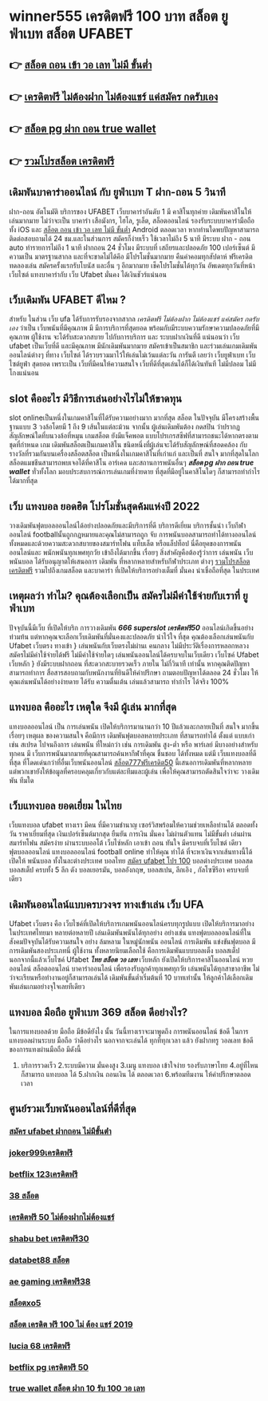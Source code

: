 # winner555 เครดิตฟรี 100 บาท สล็อต ยูฟ่าเบท สล็อต   UFABET

## 👉 [สล็อต ถอน เข้า วอ เลท ไม่มี ขั้นต่ำ](https://mabet.net/20-free-100/)
## 👉 [เครดิตฟรี ไม่ต้องฝาก ไม่ต้องแชร์ แค่สมัคร กดรับเอง](https://member.mabet.net/?action=login)
## 👉 [สล็อต pg ฝาก ถอน true wallet](https://member.mabet.net/?action=login)
## 👉 [รวมโปรสล็อต เครดิตฟรี](https://mabet.net/pg-slot-credit-free/)

##  เดิมพันบาคาร่าออนไลน์  กับ ยูฟ่าเบท T  ฝาก-ถอน 5 วินาที

ฝาก-ถอน  อัตโนมัติ บริการของ UFABET เว็บบาคาร่าอันดับ 1 มี  คาสิโนทุกค่าย เดิมพันคาสิโนให้เล่นมากมาย ไม่ว่าจะเป็น บาคาร่า เสือมังกร, ไฮโล, รูเล็ต, สล็อตออนไลน์ รองรับระบบบาคาร่ามือถือ ทั้ง iOS และ [สล็อต ถอน เข้า วอ เลท ไม่มี ขั้นต่ำ](https://member.mabet.net/?action=login) Android ตลอดเวลา หากท่านใดพบปัญหาสามารถ ติดต่อสอบถามได้ 24 ชม.และในส่วนการ สมัครก็ง่ายเร็ว ใช้เวลาไม่ถึง 5 นาที มีระบบ ฝาก - ถอน auto ทำรายการไม่ถึง 1 นาที  ฝากถอน 24 ชั่วโมง  มีระบบที่ เสถียรและปลอดภัย 100 เปอร์เซ็นต์ มีความเป็น มาตรฐานสากล และที่จะขาดไม่ได้คึอ มีโปรโมชั่นมากมาย   คืนค่าคอมทุกสัปดาห์  ฟรีเครดิต ทดลองเล่น สมัครครั้งแรกรับโบนัส และอื่น ๆ อีกมากมาย เช็คโปรโมชั่นได้ทุกวัน อัพเดตทุกวันที่หน้าเว็บไซต์ แทงบาคาร่ากับ  เว็บ Ufabet มั่นคง ได้เงินชัวร์แน่นอน


## เว็บเดิมพัน UFABET ดีไหม ?

สำหรับ ในส่วน  เว็บ  ufa ได้รับการรับรองจากสากล *เครดิตฟรี ไม่ต้องฝาก ไม่ต้องแชร์ แค่สมัคร กดรับเอง* ว่าเป็น เว็บพนันที่มีคุณภาพ  มี มีการบริการที่สุดยอด พร้อมกับมีระบบความรักษาความปลอดภัยที่มีคุณภาพ  ผู้ใช้งาน จะได้รับสะดวกสบาย   ไปกับการบริการ  และ ระบบฝากเงินที่ดี  แน่นอนว่า เว็บ  ufabet  เป็นเว็บที่ดี  และมีคุณภาพ  มีนักเดิมพันมากมาย  สมัครเข้าเป็นสมาชิก  และร่วมเล่นเกมเดิมพันออนไลน์ต่างๆ ที่ทาง เว็บไซต์ ได้รวบรวมมาไว้ให้เล่นไม่เว้นแต่ละวัน การันตี เลยว่า  เว็บยูฟ่าเบท เว็บไซต์ยูฟ่า  สุดยอด  เพราะเป็น เว็บที่มีคนให้ความสนใจ เว็บที่ดีที่สุดเล่นได้ก็ได้เงินทันที ไม่มีปลอม ไม่มีโกงแน่นอน

##  slot  คืออะไร มีวิธีการเล่นอย่างไรไม่ให้ขาดทุน

 slot onlineเป็นหนึ่งในเกมคาสิโนที่ได้รับความอย่างมาก มากที่สุด  สล็อต ในปัจจุบัน มีโครงสร้างพื้นฐานแบบ 3 วงล้อโดยมี 1 ถึง 9 เส้นในแต่ละม้วน จากนั้น ผู้เล่นเดิมพันต้อง กดสปิน ว่าปรากฏสัญลักษณ์ใดที่บนวงล้อที่หมุน เกมสล็อต ยังมีแจ็คพอต แบบโปรเกรสซีฟที่สามารถชนะได้หากตรงตามชุดที่กำหนด เกม เดิมพันสล็อตเป็นเกมคาสิโน ชนิดหนึ่งที่ผู้เล่นจะได้รับสัญลักษณ์ที่สอดคล้อง กับรางวัลที่รวมกันบนเครื่องสล็อตสล็อต เป็นหนึ่งในเกมคาสิโนที่เก่าแก่ และเป็นที่ สนใจ มากที่สุดในโลก สล็อตแมชชีนสามารถพบเจอได้ที่คาสิโน อาร์เคด และสถานการพนันอื่นๆ ***สล็อต pg ฝาก ถอน true wallet*** ทั่วทั้งโลก มอบประสบการณ์การเล่นเกมที่ง่ายดาย ที่สุดที่มีอยู่ในคาสิโนใดๆ ก็สามารถทำกำไรได้มากที่สุด 

## เว็บ แทงบอล ยอดฮิต  โปรโมชั่นสุดค้มแห่งปี 2022

 วางเดิมพันฟุตบอลออนไลน์ได้อย่างปลอดภัยและมีบริการที่ดี บริการดีเยี่ยม บริการชั้นนำ เว็บกีฬาออนไลน์ footballนั้นถูกกฎหมายและคุณไม่สามารถถูก จับ  การพนันบอลสามารถทำได้ทางออนไลน์ทั้งหมดและด้วยความสะดวกสบายของสมาร์ทโฟน แท็บเล็ต หรือแล็ปท็อป นี่คือยุคของการพนันออนไลน์และ พนักพนันทุกเพศทุกวัย เข้าถึงได้มากขึ้น เรื่อยๆ สิ่งสำคัญคือต้องรู้ว่าการ เล่นพนัน เว็บพนันบอล ได้รับอนุญาตให้เสนอการ เดิมพัน ที่หลากหลายสำหรับกีฬาประเภท ต่างๆ [รวมโปรสล็อต เครดิตฟรี](https://mabet.net/) รวมไปถึงเกมสล็อต  และบาคาร่า  ที่เปิดให้บริการอย่างเต็มที่ มั่นคง น่าเชื่อถือที่สุด ในประเทศ 

## เหตุผลว่า ทำไม? คุณต้องเลือกเป็น สมัครไม่มีค่าใช้จ่ายกับเราที่ ยูฟ่าเบท

ปัจจุบันนี้มีเว็บ  ที่เปิดให้บริก การวางเดิมพัน  ***666 superslot เครดิตฟรี50*** ออนไลน์เกิดขึ้นอย่าง ท่วมท้น  แต่หากคุณจะเลือกเว็บเดิมพันที่มั่นคงและปลอดภัย น่าไว้ใจ  ที่สุด คุณต้องเลือกเล่นพนันกับ  Ufabet เว็บตรง ทางเข้า   } เล่นพนันกับเว็บตรงไม่ผ่านเ คนกลาง  ไม่มีประวัติเรื่องการหลอกหลวง   สมัครไม่มีค่าใช้จ่ายได้ฟรี ไม่มีค่าใช้จ่ายใดๆ เล่นพนันออนไลน์ได้ครบจบในเว็บเดียว เว็บไซค์  Ufabet เว็บหลัก } ยังมีระบบฝากถอน ที่สะดวกสะบายรวดเร็ว ภายใน ไม่กี่วินาที  เท่านั้น หากคุณติดปัญหาสามารถทำการ สื่อสารสอบถามกับพนักงานที่ยินดีให้คำปรึกษา ถามตอบปัญหาได้ตลอด  24 ชั่วโมง  ให้คุณเล่นพนันได้อย่างง่ายดาย ได้รับ ความตื่นเต้น  เล่นแล้วสามารถ ทำกำไร ได้จริง 100% 


## แทงบอล คืออะไร  เหตุใด จึงมี ผู้เล่น  มากที่สุด 

 แทงบอลออนไลน์ เป็น การเล่นพนัน เปิดให้บริการมานานกว่า 10 ปีแล้วและกลายเป็นที่ สนใจ มากขึ้นเรื่อยๆ เหตุผล ของความสนใจ คือมีการ เดิมพันฟุตบอลหลายประเภท ที่สามารถทำได้ ตั้งแต่ แบบเก่า เช่น สเปรด ไปจนถึงการ เล่นพนัน ที่ใหม่กว่า เช่น การเดิมพัน สูง-ต่ำ หรือ พาร์เลย์  มีบางอย่างสำหรับทุกคน มี เว็บการพนันมากมายที่คุณสามารถค้นหากีฬาที่คุณ ชื่นชอบ ได้ทั้งหมด แต่มี เว็บแทงบอลที่ดีที่สุด ที่โดดเด่นกว่าที่อื่นเว็บพนันออนไลน์ [สล็อต777ฟรีเครดิต50](https://mabet.net/) นี้เสนอการเดิมพันที่หลากหลาย แต่พวกเขายังให้ข้อมูลที่ครอบคลุมเกี่ยวกับแต่ละทีมและผู้เล่น เพื่อให้คุณสามารถตัดสินใจว่าจะ วางเดิมพัน ทีมใด

##  เว็บแทงบอล ยอดเยี่ยม ในไทย 

เว็บแทงบอล   ufabet  ทางเรา มีคน ที่มีความชำนาญ  เซอร์วิสพร้อมให้ความช่วยเหลือท่านได้  ตลอดทั้งวัน   ราคาเยี่ยมที่สุด   เงินเปอร์เซ็นต์มากสุด  ยืนยัน  การเงิน  มั่นคง  ไม่ผ่านตัวแทน ไม่มีขั้นต่ำ   เล่นผ่าน สมาร์ทโฟน  สมัครง่าย  ผ่านระบบออโต้  เว็บไซ์หลัก  เอาเข้า ถอน  ทันใจ มีครบจบที่เว็บไซต์  เดียว ฟุตบอลออนไลน์ แทงบอลออนไลน์ football online ทำให้คุณ ทำได้ ที่จะหาเงินจากเส้นทางนี้ได้ เปิดให้ พนันบอล  ทั้งในละต่างประเทศ บอลไทย [สมัคร ufabet โปร 100](https://mabet.net/register/)  บอลต่างประเทศ บอลสด บอลสเต็ป  ครบทั้ง 5 ลีก ดัง  บอลเยอรมัน,  บอลอังกฤษ,  บอลสเปน, ลีกเอิง , กัลโซซีรีอา  ครบจบที่เดียว

##  เดิมพันออนไลน์แบบครบวงจร ทางเข้าเล่น เว็บ UFA 

Ufabet เว็บตรง  คือ  เว็บไซค์ที่เปิดให้บริการเกมพนันออนไลน์ครบทุกรูปแบบ เปิดให้บริการมาอย่างในประเทศไทยมา หลายต่อหลายปี เล่นเดิมพันพนันได้ทุกอย่าง  อย่างเช่น แทงฟุตบอลออนไลน์ที่ในสังคมปัจจุบันได้รับความสนใจ อย่าง ล้มหลาม ในหมู่นักพนัน ออนไลน์ การเดิมพัน แข่งขันฟุตบอล มีการเดิมพันสองประเภทนี่ ผู้ใช้งาน ทั้งหลายนิยมเลือกใช้  คือการเดิมพันแบบบอลเต็ง บอลสเต็ป นอกจากนี้แล้วเว็บไซค์ Ufabet ***ไทย สล็อต วอ เลท*** เว็บหลัก ยังเปิดให้บริการคาสิโนออนไลน์ หวยออนไลน์ สล็อตออนไลน์ บาคาร่าออนไลน์  เพื่อรองรับลูกค้าทุกเพศทุกวัย เล่นพนันได้ทุกสาขาอาชีพ ไม่ว่าจะเรียนหรือทำงานอยู่ก็สามารถเล่นได้ เดิมพันขั้นต่ำเริ่มต้นที่ 10 บาทเท่านั้น ให้ลูกค้าได้เลือกเดิมพันเล่นเกมอย่างจุใจเลยทีเดียว


##  แทงบอล มือถือ  ยูฟ่าเบท **369 สล็อต**  ดีอย่างไร?

ในการแทงบอลด้วย มือถือ มีข้อดียังไง  นั้น วันนี้ทางเราจะมาพูดถึง  การพนันออนไลน์ ข้อดี  ในการ แทงบอลผ่านระบบ มือถือ ว่าดีอย่างไร นอกจากจะเล่นได้  ทุกที่ทุกเวลา แล้ว ยังฝากทรู วอลเลท  ข้อดีของการแทงผ่านมือถือ มีดังนี้

1. บริการรวดเร็ว
2.ระบบมีความ  มั่นคงสูง 
3.เมนู แทงบอล เข้าใจง่าย รองรับภาษาไทย
4.อยู่ที่ไหนก็สามารถ แทงบอล ได้
5.ฝากเงิน ถอนเงิน ได้ ตลอดเวลา
6.พร้อมทีมงาน ให้คำปรึกษาตลอดเวลา


## ศูนย์รวมเว็บพนันออนไลน์ที่ดีที่สุด

### [สมัคร ufabet ฝากถอน ไม่มีขั้นต่ํา](https://atom.io/themes/MABET.net%20แจกโบนัส%20huc99%20เครดิตฟรี%20150%20008%20สล็อต%20สล็อตแตกหนัก%2020รับ100)
### [joker999เครดิตฟรี](https://atom.io/themes/MABET.net%20แจกโบนัส%20วิธี%20สมัคร%20ufabet%20มือถือ%20008%20สล็อต%20สล็อตแตกหนัก%2020รับ100)
### [betflix 123เครดิตฟรี](https://atom.io/themes/MABET.net%20แจกโบนัส%20สล็อต%20ฝากถอน%20true%20wallet%20เว็บตรง%20008%20สล็อต%20สล็อตแตกหนัก%2020รับ100)
### [38 สล็อต](https://atom.io/themes/MABET.net%20แจกโบนัส%20betflik%20เครดิตฟรี%2050%20ล่าสุด%20008%20สล็อต%20สล็อตแตกหนัก%2020รับ100)
### [เครดิตฟรี 50 ไม่ต้องฝากไม่ต้องแชร์](https://atom.io/themes/MABET.net%20แจกโบนัส%20big%20winner999%20เครดิตฟรี%20008%20สล็อต%20สล็อตแตกหนัก%2020รับ100)
### [shabu bet เครดิตฟรี30](https://atom.io/themes/MABET.net%20แจกโบนัส%20วิธี%20สมัคร%20ufabet%20ฝากถอน%20008%20สล็อต%20สล็อตแตกหนัก%2020รับ100)
### [databet88 สล็อต](https://atom.io/themes/MABET.net%20แจกโบนัส%20betflix%20joker%20เครดิตฟรี%2050%20008%20สล็อต%20สล็อตแตกหนัก%2020รับ100)
### [ae gaming เครดิตฟรี38](https://atom.io/themes/MABET.net%20แจกโบนัส%20เครดิตฟรี%20ไม่มี%20เงื่อนไข%20กดรับเอง%20008%20สล็อต%20สล็อตแตกหนัก%2020รับ100)
### [สล็อตxo5](https://atom.io/themes/MABET.net%20แจกโบนัส%20superslot%20888%20เครดิตฟรี%2030%20ยืนยันเบอร์%20008%20สล็อต%20สล็อตแตกหนัก%2020รับ100)
### [สล็อต เครดิต ฟรี 100 ไม่ ต้อง แชร์ 2019](https://atom.io/themes/MABET.net%20แจกโบนัส%20สล็อต%20เว็บ%20ใหม่%20008%20สล็อต%20สล็อตแตกหนัก%2020รับ100)
### [lucia 68 เครดิตฟรี](https://atom.io/themes/MABET.net%20แจกโบนัส%20สล็อต%20ออนไลน์%20pg%20008%20สล็อต%20สล็อตแตกหนัก%2020รับ100)
### [betflix pg เครดิตฟรี 50](https://atom.io/themes/MABET.net%20แจกโบนัส%20สล็อตxo%20โอน%20ผ่าน%20วอ%20เลท%20ไม่มีขั้นต่ํา%20008%20สล็อต%20สล็อตแตกหนัก%2020รับ100)
### [true wallet สล็อต ฝาก 10 รับ 100 วอ เลท](https://atom.io/themes/MABET.net%20แจกโบนัส%20เครดิตฟรี%20กดรับเอง%20ยืนยันเบอร์ล่าสุด%20008%20สล็อต%20สล็อตแตกหนัก%2020รับ100)